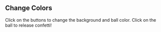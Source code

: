 ## Change Colors

Click on the buttons to change the background and ball color.
Click on the ball to release confetti!
